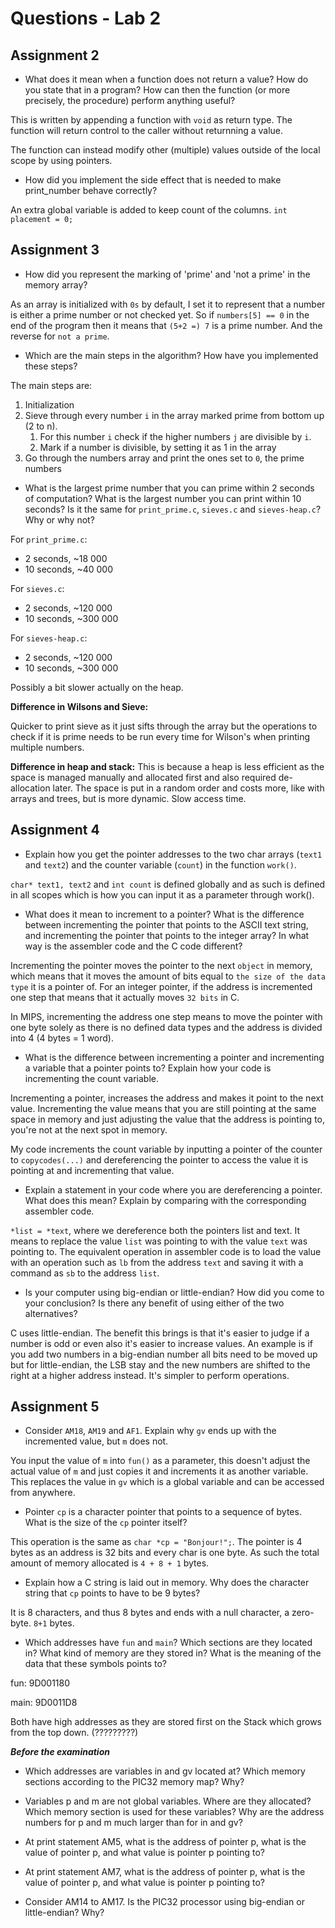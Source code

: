 # Questions - Lab 2

## Assignment 2

- What does it mean when a function does not return a value? How do you state that in a program? How can then the function (or more precisely, the procedure)  perform anything useful?

This is written by appending a function with ``void`` as return type. The function will return control to the caller without returnning a value.

The function can instead modify other (multiple) values outside of the local scope by using pointers.

- How did you implement the side effect that is needed to make print_number behave correctly?

An extra global variable is added to keep count of the columns. ``int placement = 0;`` 

## Assignment 3

- How did you represent the marking of 'prime' and 'not a prime' in the memory array?

As an array is initialized with `0s` by default, I set it to represent that a number is either a prime number or not checked yet. So if ``numbers[5] == 0`` in the end of the program then it means that ``(5+2 =) 7`` is a prime number. And the reverse for `not a prime`.

- Which are the main steps in the algorithm? How have you implemented these steps?

The main steps are:

1. Initialization
2. Sieve through every number `i` in the array marked prime from bottom up (2 to n).
   1. For this number `i` check if the higher numbers `j` are divisible by `i`. 
   2. Mark if a number is divisible, by setting it as 1 in the array
3. Go through the numbers array and print the ones set to `0`, the prime numbers

- What is the largest prime number that you can prime within 2 seconds of computation? What is the largest number you can print within 10 seconds? Is it the same for `print_prime.c`, `sieves.c` and `sieves-heap.c`? Why or why not?

For `print_prime.c`:

- 2 seconds, ~18 000
- 10 seconds, ~40 000


For `sieves.c`:

- 2 seconds, ~120 000
- 10 seconds, ~300 000

For `sieves-heap.c`:

- 2 seconds, ~120 000
- 10 seconds, ~300 000

Possibly a bit slower actually on the heap.

**Difference in Wilsons and Sieve:**

Quicker to print sieve as it just sifts through the array but the operations to check if it is prime needs to be run every time for Wilson's when printing multiple numbers.

**Difference in heap and stack:**
This is because a heap is less efficient as the space is managed manually and allocated first and also required de-allocation later. The space is put in a random order and costs more, like with arrays and trees, but is more dynamic. Slow access time.

## Assignment 4
- Explain how you get the pointer addresses to the two char arrays (`text1` and `text2`) and the counter variable (`count`) in the function `work()`.

`char* text1, text2` and `int count` is defined globally and as such is defined in all scopes which is how you can input it as a parameter through work().

- What does it mean to increment to a pointer? What is the difference between incrementing the pointer that points to the ASCII text string, and incrementing the pointer that points to the integer array? In what way is the assembler code and the C code different?

Incrementing the pointer moves the pointer to the next `object` in memory, which means that it moves the amount of bits equal to `the size of the data type` it is a pointer of. For an integer pointer, if the address is incremented one step that means that it actually moves `32 bits` in C.

In MIPS, incrementing the address one step means to move the pointer with one byte solely as there is no defined data types and the address is divided into 4 (4 bytes = 1 word).

- What is the difference between incrementing a pointer and incrementing a variable that a pointer points to? Explain how your code is incrementing the count variable.

Incrementing a pointer, increases the address and makes it point to the next value. Incrementing the value means that you are still pointing at the same space in memory and just adjusting the value that the address is pointing to, you're not at the next spot in memory.

My code increments the count variable by inputting a pointer of the counter to `copycodes(...)` and dereferencing the pointer to access the value it is pointing at and incrementing that value.

- Explain a statement in your code where you are dereferencing a pointer. What does this mean? Explain by comparing with the corresponding assembler code.

``*list = *text``, where we dereference both the pointers list and text. It means to replace the value ``list`` was pointing to with the value ``text`` was pointing to. The equivalent operation in assembler code is to load the value with an operation such as `lb` from the address ``text`` and saving it with a command as `sb` to the address ``list``.

- Is your computer using big-endian or little-endian? How did you come to your conclusion? Is there any benefit of using either of the two alternatives?

C uses little-endian. The benefit this brings is that it's easier to judge if a number is odd or even also it's easier to increase values. An example is if you add two numbers in a big-endian number all bits need to be moved up but for little-endian, the LSB stay and the new numbers are shifted to the right at a higher address instead. It's simpler to perform operations.

## Assignment 5
- Consider `AM18`, `AM19` and `AF1`. Explain why `gv` ends up with the incremented value, but `m` does not.

You input the value of `m` into `fun()` as a parameter, this doesn't adjust the actual value of `m` and just copies it and increments it as another variable. This replaces the value in `gv` which is a global variable and can be accessed from anywhere.

- Pointer `cp` is a character pointer that points to a sequence of bytes. What is the size of the `cp` pointer itself?

This operation is the same as ``char *cp = "Bonjour!";``. The pointer is 4 bytes as an address is 32 bits and every char is one byte. As such the total amount of memory allocated is ``4 + 8 + 1`` bytes. 

- Explain how a C string is laid out in memory. Why does the character string that `cp` points to have to be 9 bytes?

It is 8 characters, and thus 8 bytes and ends with a null character, a zero-byte. ``8+1`` bytes.

- Which addresses have `fun` and `main`? Which sections are they located in? What kind of memory are they stored in? What is the meaning of the data that these symbols points to? 

fun: 9D001180

main: 9D0011D8

Both have high addresses as they are stored first on the Stack which grows from the top down. (?????????)

***Before the examination***

- Which addresses are variables in and gv located at? Which memory sections according to the PIC32 memory map? Why?

- Variables p and m are not global variables. Where are they allocated? Which memory section is used for these variables? Why are the address numbers for p and m much larger than for in and gv?

- At print statement AM5, what is the address of pointer p, what is the value of pointer p, and what value is pointer p pointing to?

- At print statement AM7, what is the address of pointer p, what is the value of pointer p, and what value is pointer p pointing to?

- Consider AM14 to AM17. Is the PIC32 processor using big-endian or little-endian? Why?
